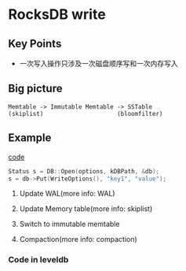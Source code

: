 # RocksDB write

## Key Points
- 一次写入操作只涉及一次磁盘顺序写和一次内存写入

## Big picture
```
Memtable -> Immutable Memtable -> SSTable
(skiplist)                     (bloomfilter)
```

## Example
[code](https://github.com/facebook/rocksdb/blob/00751e4292e55c1604b28b7b93fe7a538fa05f29/examples/simple_example.cc#L35)
```c++
Status s = DB::Open(options, kDBPath, &db);
s = db->Put(WriteOptions(), "key1", "value");
```

1. Update WAL(more info: WAL)
2. Update Memory table(more info: skiplist)

3. Switch to immutable memtable
4. Compaction(more info: compaction)

### Code in leveldb


